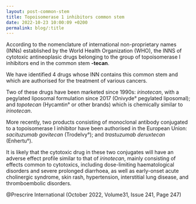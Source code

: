 ```yaml
---
layout: post-common-stem
title: Topoisomerase 1 inhibitors common stem
date: 2022-10-23 10:00:09 +0200
permalink: blog/:title
---
```

According to the nomenclature of international non-proprietary names (INNs) established by the World Health Organization (WHO), the INNS of cytotoxic antineoplasic drugs belonging to the group of topoisomerase I inhibitors end in the common stem **-tecan**.

We have identified 4 drugs whose INN contains this common stem and which are authorised for the treatment of various cancers.

Two of these drugs have been marketed since 1990s: *irinotecan*, with a pegylated liposomal formulation since 2017 (Onivyde° pegylated liposomal); and *topotecan* (Hycamtin° or other brands) which is chemically similar to *irinotecan*.

More recently, two products consisting of monoclonal antibody conjugated to a topoisomerase I inhibitor have been authorised in the European Union: *sacituzumab govitecan* (Trodelvy°); and *trastuzumab deruxtecan* (Enhertu°).

It is likely that the cytotoxic drug in these two conjugates will have an adverse effect profile similar to that of *irinotecan*, mainly consisting of effects common to cytotoxics, including dose-limiting haematological disorders and severe prolonged diarrhoea, as well as early-onset acute cholinergic syndrome, skin rash, hypertension, interstitial lung disease, and thromboembolic disorders.

@Prescrire International (October 2022, Volume31, Issue 241, Page 247)
